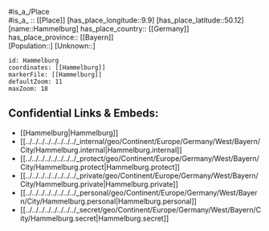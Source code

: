 ﻿---
location: [50.12,9.9] 
mapzoom: [7,12] 
mapmarker: city 
type: City
tags:
- geo/City


SpocWebEntityId: 30749
isDeleted: false
confidential: public

---
#is_a_/Place  
#is_a_ :: [[Place]] 
[has_place_longitude::9.9] 
[has_place_latitude::50.12] 
[name::Hammelburg] 
has_place_country:: [[Germany]]  
has_place_province:: [[Bayern]]  
[Population::] 
[Unknown::] 


```leaflet
id: Hammelburg
coordinates: [[Hammelburg]] 
markerFile: [[Hammelburg]] 
defaultZoom: 11 
maxZoom: 18
```


## Confidential Links & Embeds: 
- [[Hammelburg|Hammelburg]]  
- [[../../../../../../../../_internal/geo/Continent/Europe/Germany/West/Bayern/City/Hammelburg.internal|Hammelburg.internal]] 
- [[../../../../../../../../_protect/geo/Continent/Europe/Germany/West/Bayern/City/Hammelburg.protect|Hammelburg.protect]] 
- [[../../../../../../../../_private/geo/Continent/Europe/Germany/West/Bayern/City/Hammelburg.private|Hammelburg.private]] 
- [[../../../../../../../../_personal/geo/Continent/Europe/Germany/West/Bayern/City/Hammelburg.personal|Hammelburg.personal]] 
- [[../../../../../../../../_secret/geo/Continent/Europe/Germany/West/Bayern/City/Hammelburg.secret|Hammelburg.secret]] 
